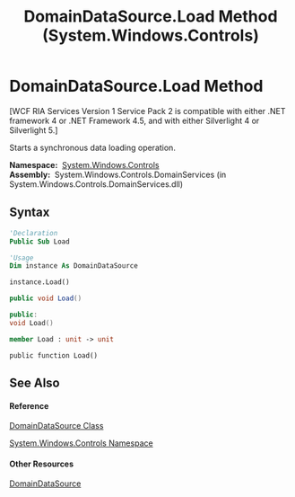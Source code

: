 ﻿---
title: DomainDataSource.Load Method  (System.Windows.Controls)
TOCTitle: Load Method
ms:assetid: M:System.Windows.Controls.DomainDataSource.Load
ms:mtpsurl: https://msdn.microsoft.com/en-us/library/system.windows.controls.domaindatasource.load(v=VS.91)
ms:contentKeyID: 27197246
ms.date: 01/27/2012
mtps_version: v=VS.91
f1_keywords:
- System.Windows.Controls.DomainDataSource.Load
dev_langs:
- CSharp
- JScript
- VB
- FSharp
- c++
api_location:
- System.Windows.Controls.DomainServices.dll
api_name:
- System.Windows.Controls.DomainDataSource.Load
api_type:
- Managed
topic_type:
- apiref
- kbSyntax
product_family_name: VS
ROBOTS: INDEX,FOLLOW
---

# DomainDataSource.Load Method

\[WCF RIA Services Version 1 Service Pack 2 is compatible with either .NET framework 4 or .NET Framework 4.5, and with either Silverlight 4 or Silverlight 5.\]

Starts a synchronous data loading operation.

**Namespace:**  [System.Windows.Controls](ms590941\(v=vs.91\).md)  
**Assembly:**  System.Windows.Controls.DomainServices (in System.Windows.Controls.DomainServices.dll)

## Syntax

``` vb
'Declaration
Public Sub Load
```

``` vb
'Usage
Dim instance As DomainDataSource

instance.Load()
```

``` csharp
public void Load()
```

``` c++
public:
void Load()
```

``` fsharp
member Load : unit -> unit 
```

``` jscript
public function Load()
```

## See Also

#### Reference

[DomainDataSource Class](ee732901\(v=vs.91\).md)

[System.Windows.Controls Namespace](ms590941\(v=vs.91\).md)

#### Other Resources

[DomainDataSource](ee707363\(v=vs.91\).md)

